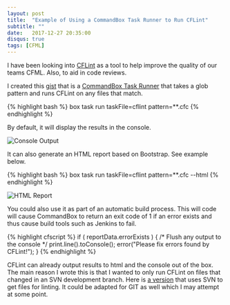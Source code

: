 ```yaml
---
layout: post
title:  "Example of Using a CommandBox Task Runner to Run CFLint"
subtitle: ""
date:   2017-12-27 20:35:00
disqus: true
tags: [CFML]
---
```


I have been looking into [CFLint](https://github.com/cflint/CFLint) as a tool to help improve the quality of our teams CFML. Also, to aid in code reviews. 

I created this [gist](https://gist.github.com/jsteinshouer/9e3556e5940f86388f9ecd91d129b78d) that is a [CommandBox Task Runner](https://commandbox.ortusbooks.com/content/task-runners.html) that takes a glob pattern and runs CFLint on any files that match.

{% highlight bash %}
box task run taskFile=cflint pattern=**.cfc
{% endhighlight %}

By default, it will display the results in the console.

![Console Output](https://www.dropbox.com/s/q9b10tbxe3ggrp0/cflint-console-output.PNG?dl=1)

It can also generate an HTML report based on Bootstrap. See example below.

{% highlight bash %}
box task run taskFile=cflint pattern=**.cfc --html
{% endhighlight %}

![HTML Report](https://www.dropbox.com/s/thq7ftu33ebaov6/cflint-html-results.PNG?dl=1)

You could also use it as part of an automatic build process. This will code will cause CommandBox to return an exit code of 1 if an error exists and thus cause build tools such as Jenkins to fail.

{% highlight cfscript %}
if ( reportData.errorExists ) {
	/* Flush any output to the console */
	print.line().toConsole();
	error("Please fix errors found by CFLint!");
}
{% endhighlight %}

CFLint can already output results to html and the console out of the box. The main reason I wrote this is that I wanted to only run CFLint on files that changed in an SVN development branch. Here is [a version](https://gist.github.com/jsteinshouer/8a21d1445a4f24be050946bb85c86136) that uses SVN to get files for linting. It could be adapted for GIT as well which I may attempt at some point. 